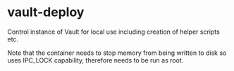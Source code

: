 # vault-deploy

Control instance of Vault for local use including creation of helper scripts etc.

Note that the container needs to stop memory from being written to disk so uses IPC_LOCK capability, therefore needs to be run as root.
